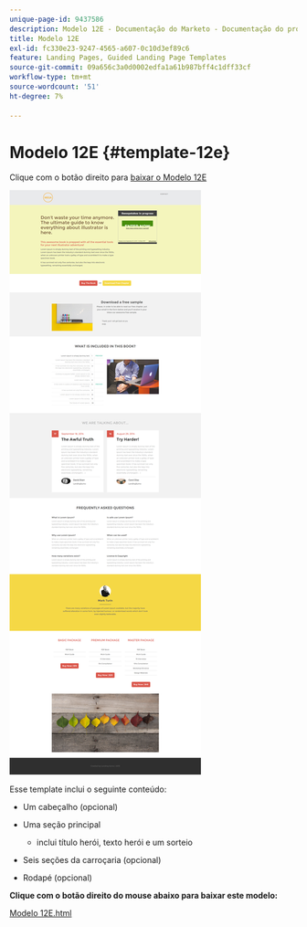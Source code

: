 ```yaml
---
unique-page-id: 9437586
description: Modelo 12E - Documentação do Marketo - Documentação do produto
title: Modelo 12E
exl-id: fc330e23-9247-4565-a607-0c10d3ef89c6
feature: Landing Pages, Guided Landing Page Templates
source-git-commit: 09a656c3a0d0002edfa1a61b987bff4c1dff33cf
workflow-type: tm+mt
source-wordcount: '51'
ht-degree: 7%

---
```


# Modelo 12E {#template-12e}

Clique com o botão direito para [baixar o Modelo 12E](https://experienceleague.adobe.com/landing/marketo/lp-templates/template-12e.html?lang=pt-BR)

![](assets/image2015-8-4-14-3a45-3a47.png)

Esse template inclui o seguinte conteúdo:

* Um cabeçalho (opcional)
* Uma seção principal

   * inclui título herói, texto herói e um sorteio

* Seis seções da carroçaria (opcional)
* Rodapé (opcional)

**Clique com o botão direito do mouse abaixo para baixar este modelo:**

[Modelo 12E.html](https://experienceleague.adobe.com/landing/marketo/lp-templates/template-12e.html?lang=pt-BR)
